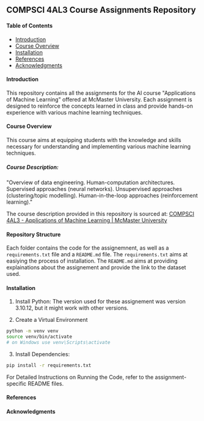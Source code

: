 ## COMPSCI 4AL3 Course Assignments Repository
#### Table of Contents
- [Introduction](#introduction)
- [Course Overview](#course-overview)
- [Installation](#installation)
- [References](#references)
- [Acknowledgments](#acknowledgments)

#### Introduction
This repository contains all the assignments for the AI course "Applications of Machine Learning" offered at McMaster University. Each assignment is designed to reinforce the concepts learned in class and provide hands-on experience with various machine learning techniques.

#### Course Overview
This course aims at equipping students with the knowledge and skills necessary for understanding and implementing various machine learning techniques.

##### Course Description:
"Overview of data engineering. Human-computation architectures. Supervised approaches (neural networks). Unsupervised approaches (clustering/topic modelling). Human-in-the-loop approaches (reinforcement learning)."

The course description provided in this repository is sourced at:
[COMPSCI 4AL3 - Applications of Machine Learning | McMaster University](https://academiccalendars.romcmaster.ca/preview_course_nopop.php?catoid=56&coid=281970)


#### Repository Structure
Each folder contains the code for the assignemnent, as well as a `requirements.txt` file and a `README.md` file. The `requirements.txt` aims at easiying the process of installation. The `README.md` aims at providing explainations about the assignement and provide the link to the dataset used.


#### Installation
1. Install Python: The version used for these assignement was version 3.10.12, but it might work with other versions.

2. Create a Virtual Environment
```bash
python -m venv venv
source venv/bin/activate
# on Windows use venv\Scripts\activate
```

3. Install Dependencies:
```bash
pip install -r requirements.txt
```

For Detailed Instructions on Running the Code, refer to the assignment-specific README files.


#### References


#### Acknowledgments

